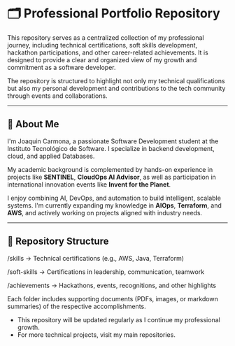 # 🗂️ Professional Portfolio Repository

This repository serves as a centralized collection of my professional journey, including technical certifications, soft skills development, hackathon participations, and other career-related achievements. It is designed to provide a clear and organized view of my growth and commitment as a software developer.

The repository is structured to highlight not only my technical qualifications but also my personal development and contributions to the tech community through events and collaborations.

---
## 👤 About Me

I'm Joaquin Carmona, a passionate Software Development student at the Instituto Tecnológico de Software. I specialize in backend development, cloud, and applied Databases.

My academic background is complemented by hands-on experience in projects like **SENTINEL**, **CloudOps AI Advisor**, as well as participation in international innovation events like **Invent for the Planet**.

I enjoy combining AI, DevOps, and automation to build intelligent, scalable systems. I'm currently expanding my knowledge in **AIOps**, **Terraform**, and **AWS**, and actively working on projects aligned with industry needs.

---

## 📁 Repository Structure

/skills → Technical certifications (e.g., AWS, Java, Terraform)

/soft-skills → Certifications in leadership, communication, teamwork

/achievements → Hackathons, events, recognitions, and other highlights

Each folder includes supporting documents (PDFs, images, or markdown summaries) of the respective accomplishments.

- This repository will be updated regularly as I continue my professional growth.
- For more technical projects, visit my main repositories.
